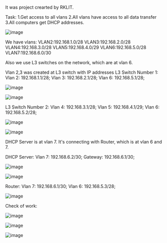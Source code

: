It was project crearted by RKLIT.

Task:
1.Get access to all vlans
2.All vlans have access to all data transfer
3.All computers get DHCP addresses.

![image](https://github.com/RKLIT/Network_Project/assets/77961594/633a2f59-07c3-43d0-a225-1890e55314dd)

We have vlans:
VLAN2:192.168.1.0/28
VLAN3:192.168.2.0/28
VLAN4:192.168.3.0/28
VLAN5:192.168.4.0/29
VLAN6:192.168.5.0/28
VLAN7:192.168.6.0/30

Also we use L3 switches on the network, which are at vlan 6.
 
Vlan 2,3 was created at L3 switch with IP addresses
L3 Switch Number 1:
 Vlan 2: 192.168.1.1/28;
 Vlan 3: 192.168.2.1/28;
 Vlan 6: 192.168.5.1/28;
 
![image](https://github.com/RKLIT/Network_Project/assets/77961594/1cf0bf84-2120-4b6a-9825-e007f551676b)

![image](https://github.com/RKLIT/Network_Project/assets/77961594/b3066e7b-30a1-413a-aca7-36c089d48415)

L3 Switch Number 2:
 Vlan 4: 192.168.3.1/28;
 Vlan 5: 192.168.4.1/29;
 Vlan 6: 192.168.5.2/28;

![image](https://github.com/RKLIT/Network_Project/assets/77961594/d84cabb8-7d2f-47ea-8c4a-25ffd1f69b88)

![image](https://github.com/RKLIT/Network_Project/assets/77961594/e0a8c53b-1650-4e8b-97f1-a924cc211f21)

DHCP Server is at vlan 7. It's connecting with Router, which is at vlan 6 and 7.

DHCP Server:
 Vlan 7: 192.168.6.2/30;
 Gateway: 192.168.6.1/30;

![image](https://github.com/RKLIT/Network_Project/assets/77961594/61531e8c-dd81-4e04-8cd3-4556658af9c8)

![image](https://github.com/RKLIT/Network_Project/assets/77961594/594d99a0-cfaa-4bb3-be29-bd6c03cac102)

Router:
 Vlan 7: 192.168.6.1/30;
 Vlan 6: 192.168.5.3/28;

![image](https://github.com/RKLIT/Network_Project/assets/77961594/0216b558-d825-488f-8466-922ad4d0affe)

Check of work:

![image](https://github.com/RKLIT/Network_Project/assets/77961594/c34be620-aad7-46b9-b7e0-3f0e9450bbcb)

![image](https://github.com/RKLIT/Network_Project/assets/77961594/7b0c7d84-af67-4092-9223-b57b21a0ba32)

![image](https://github.com/RKLIT/Network_Project/assets/77961594/f2a1cfed-adcf-4600-a054-9983c5917073)

